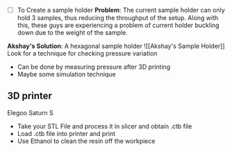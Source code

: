 - [ ] To Create a sample holder
**Problem**: The current sample holder can only hold 3 samples, thus reducing the throughput of the setup.
Along with this, these guys are experiencing a problem of current holder buckling down due to the weight of the sample.

**Akshay's Solution**: A hexagonal sample holder
![[Akshay's Sample Holder]]
Look for a technique for checking pressure variation
- Can be done by measuring pressure after 3D printing
- Maybe some simulation technique

## 3D printer
Elegoo Saturn S
- Take your STL File and process it in slicer and obtain .ctb file
- Load .ctb file into printer and print
- Use Ethanol to clean the resin off the workpiece